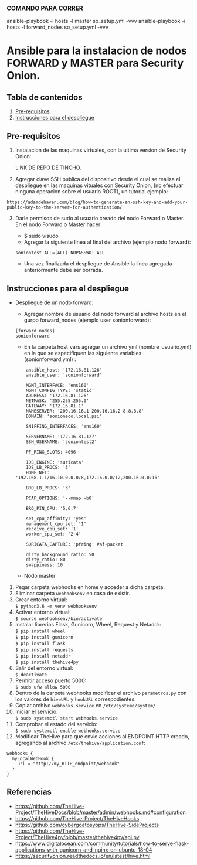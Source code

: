 ### COMANDO PARA CORRER
ansible-playbook -i hosts -l master so_setup.yml  -vvv
ansible-playbook -i hosts -l forward_nodes so_setup.yml  -vvv






# Ansible para la instalacion de nodos FORWARD y MASTER para Security Onion.

## Tabla de contenidos

1. [Pre-requisitos](#pre-requisitos)
2. [Instrucciones para el despliegue](#instrucciones-para-el-despliegue)



## Pre-requisitos

1. Instalacion de las maquinas virtuales, con la ultima version de Security Onion:
    
    LINK DE REPO DE TINCHO.    

2. Agregar clave SSH publica del dispositivo desde el cual se realiza el despliegue en las maquinas vituales con Security Onion,
   (no efectuar ninguna operacion sobre el usuario ROOT), un tutorial ejemplo:


```
https://adamdehaven.com/blog/how-to-generate-an-ssh-key-and-add-your-public-key-to-the-server-for-authentication/

```

3. Darle permisos de sudo al usuario creado del nodo Forward o Master. En el nodo Forward o Master hacer:

    *  $ sudo visudo
    * Agregar la siguiente linea al final del archivo (ejemplo nodo forward):
    
    ```
    soniontest ALL=(ALL) NOPASSWD: ALL
    ```
    
    * Una vez finalizada el despliegue de Ansible la linea agregada anteriormente debe ser borrada.

## Instrucciones para el despliegue

*  Despliegue de un nodo forward:

    * Agregar nombre de usuario del nodo forward al archivo hosts en el gurpo forward_nodes (ejemplo user sonionforward):
    
    ```
    [forward_nodes]
    sonionforward
    ```
    
    * En la carpeta host_vars agregar un archivo yml (nombre_usuario.yml) en la que se especifiquen las siguiente variables (sonionforward.yml) :
   
    ```
        ansible_host: '172.16.81.126'
        ansible_user: 'sonionforward'
        
        MGMT_INTERFACE: 'ens160'
        MGMT_CONFIG_TYPE: 'static'
        ADDRESS: '172.16.81.126'
        NETMASK: '255.255.255.0'
        GATEWAY: '172.16.81.1'
        NAMESERVER: '200.16.16.1 200.16.16.2 8.8.8.8'
        DOMAIN: 'sonioneco.local.psi' 
        
        SNIFFING_INTERFACES: 'ens160'
        
        SERVERNAME: '172.16.81.127'
        SSH_USERNAME: 'soniontest2' 
        
        PF_RING_SLOTS: 4096 
         
        IDS_ENGINE: 'suricata' 
        IDS_LB_PROCS: '3'
        HOME_NET: '192.168.1.1/16,10.0.0.0/8,172.16.0.0/12,200.16.0.0/16'
        
        BRO_LB_PROCS: '3'
        
        PCAP_OPTIONS: '--mmap -b0'
        
        BRO_PIN_CPU: '5,6,7'
        
        set_cpu_affinity: 'yes'
        management_cpu_set: '1'
        receive_cpu_set: '1'
        worker_cpu_set: '2-4'
        
        SURICATA_CAPTURE: 'pfring' #af-packet
        
        dirty_background_ratio: 50
        dirty_ratio: 80
        swappiness: 10
    ```

    
    
    
    *  Nodo master

1.  Pegar carpeta webhooks en home y acceder a dicha carpeta.
2.  Eliminar carpeta `webhooksenv` en caso de existir.
3. Crear entorno virtual:
    <br />`$ python3.6 -m venv webhooksenv`
4.  Activar entorno virtual:
	<br />`$ source webhooksenv/bin/activate`
5.  Instalar librerias Flask, Gunicorn, Wheel, Request y Netaddr:
	<br />`$ pip install wheel`
	<br />`$ pip install gunicorn`
	<br />`$ pip install flask`
	<br />`$ pip install requests`
    <br />`$ pip install netaddr`
    <br />`$ pip install thehive4py`
6.  Salir del entorno virtual:
    <br />`$ deactivate`
7.  Permitir acceso puerto 5000:
	<br />`$ sudo ufw allow 5000`
8.  Dentro de la carpeta webhooks modificar el archivo `parametros.py` con los valores de `hiveUR`L y `hookURL` correspodientes.
9.  Copiar archivo `webhooks.service` en `/etc/systemd/system/`
10. Iniciar el servicio:
	<br />`$ sudo systemctl start webhooks.service`
11. Comprobar el estado del servicio:
	<br />`$ sudo systemctl enable webhooks.service`
12. Modificar TheHive para que envie acciones al ENDPOINT HTTP creado, agregando al archivo `/etc/thehive/application.conf`:

```
webhooks {
  myLocalWebHook {
    url = "http://my_HTTP_endpoint/webhook"
  }
}
```


## Referencias

* https://github.com/TheHive-Project/TheHiveDocs/blob/master/admin/webhooks.md#configuration
* https://github.com/TheHive-Project/TheHiveHooks
* https://github.com/cybergoatpsyops/TheHive-SideProjects
* https://github.com/TheHive-Project/TheHive4py/blob/master/thehive4py/api.py
* https://www.digitalocean.com/community/tutorials/how-to-serve-flask-applications-with-gunicorn-and-nginx-on-ubuntu-18-04
* https://securityonion.readthedocs.io/en/latest/hive.html

















